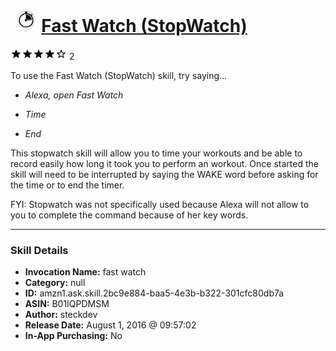 # &nbsp;<img src="skill_icon" alt="Fast Watch (StopWatch) icon" width="36"> [Fast Watch (StopWatch)](http://alexa.amazon.com/#skills/amzn1.ask.skill.2bc9e884-baa5-4e3b-b322-301cfc80db7a)
![4 stars](../../images/ic_star_black_18dp_1x.png)![4 stars](../../images/ic_star_black_18dp_1x.png)![4 stars](../../images/ic_star_black_18dp_1x.png)![4 stars](../../images/ic_star_black_18dp_1x.png)![4 stars](../../images/ic_star_border_black_18dp_1x.png) 2

To use the Fast Watch (StopWatch) skill, try saying...

* *Alexa, open Fast Watch*

* *Time*

* *End*

This stopwatch skill will allow you to time your workouts and be able to record easily how long it took you to perform an workout. Once started the skill will need to be interrupted by saying the WAKE  word before asking for the time or to end the timer. 

FYI: Stopwatch was not specifically used because Alexa will not allow to you to complete the command because of her key words.

***

### Skill Details

* **Invocation Name:** fast watch
* **Category:** null
* **ID:** amzn1.ask.skill.2bc9e884-baa5-4e3b-b322-301cfc80db7a
* **ASIN:** B01IQPDMSM
* **Author:** steckdev
* **Release Date:** August 1, 2016 @ 09:57:02
* **In-App Purchasing:** No
